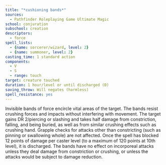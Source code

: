 ```yaml
---
title: "*cushioning bands*"
sources:
  - Pathfinder Roleplaying Game Ultimate Magic
school: conjuration
subschool: creation
descriptors:
  - force
spell_lists:
  - {name: sorcerer/wizard, level: 2}
  - {name: summoner, level: 2}
casting_time: 1 standard action
components:
  - V
  - S
  - range: touch
target: creature touched
duration: 1 hour/level or until discharged (D)
saving_throw: Will negates (harmless)
spell_resistance: yes
---
```


Invisible bands of force encircle vital areas of the target. The bands resist crushing forces and impacts without interfering with movement. The target gains DR 2/piercing or slashing and takes half damage from constriction, falling, and being buried, as well as from similar crushing effects such as crushing hand. Grapple checks for attacks other than constricting (such as pinning or swallowing whole) are not affected. Once the spell has blocked 12 points of damage per caster level (to a maximum of 120 points at 10th level), it is discharged. The bands have no effect on incorporeal attacks unless they deal damage from constriction or crushing, or unless the attacks would be subject to damage reduction.

